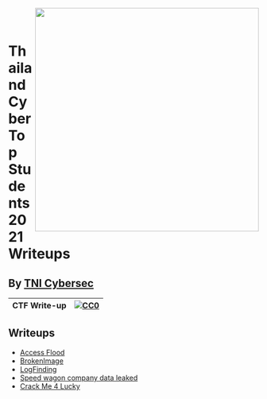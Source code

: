<br>
<img align="right" src="https://imgur.com/SN6ZqUt.png" width="450"></img>
<p align="center">
</br>	

# Thailand Cyber Top Students 2021 Writeups
## By [TNI Cybersec](https://tni-cybersec.github.io)
|CTF Write-up|[![CC0](https://licensebuttons.net/p/zero/1.0/88x31.png)](https://creativecommons.org/publicdomain/zero/1.0/)|
|----|----|

## Writeups
- [Access Flood](CTFAD2021/AccessFlood)
- [BrokenImage](CTFAD2021/BrokenImage)
- [LogFinding](CTFAD2021/LogFinding)
- [Speed wagon company data leaked](CTFAD2021/SpeedWagonDataLeadked)
- [Crack Me 4 Lucky](CTFAD2021/CrackMe4Lucky)

